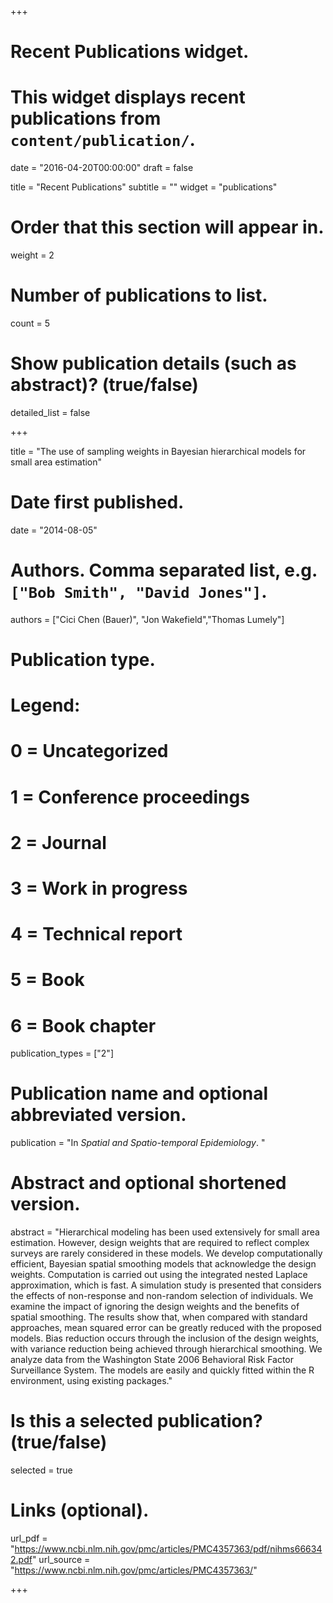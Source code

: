 +++
# Recent Publications widget.
# This widget displays recent publications from `content/publication/`.

date = "2016-04-20T00:00:00"
draft = false

title = "Recent Publications"
subtitle = ""
widget = "publications"

# Order that this section will appear in.
weight = 2

# Number of publications to list.
count = 5

# Show publication details (such as abstract)? (true/false)
detailed_list = false



+++

title = "The use of sampling weights in Bayesian hierarchical models for small area estimation"

# Date first published.
date = "2014-08-05"

# Authors. Comma separated list, e.g. `["Bob Smith", "David Jones"]`.
authors = ["Cici Chen (Bauer)", "Jon Wakefield","Thomas Lumely"]

# Publication type.
# Legend:
# 0 = Uncategorized
# 1 = Conference proceedings
# 2 = Journal
# 3 = Work in progress
# 4 = Technical report
# 5 = Book
# 6 = Book chapter
publication_types = ["2"]

# Publication name and optional abbreviated version.
publication = "In *Spatial and Spatio-temporal Epidemiology*. "


# Abstract and optional shortened version.
abstract = "Hierarchical modeling has been used extensively for small area estimation. However, design weights that are required to reflect complex surveys are rarely considered in these models. We develop computationally efficient, Bayesian spatial smoothing models that acknowledge the design weights. Computation is carried out using the integrated nested Laplace approximation, which is fast. A simulation study is presented that considers the effects of non-response and non-random selection of individuals. We examine the impact of ignoring the design weights and the benefits of spatial smoothing. The results show that, when compared with standard approaches, mean squared error can be greatly reduced with the proposed models. Bias reduction occurs through the inclusion of the design weights, with variance reduction being achieved through hierarchical smoothing. We analyze data from the Washington State 2006 Behavioral Risk Factor Surveillance System. The models are easily and quickly fitted within the R environment, using existing packages."



# Is this a selected publication? (true/false)
selected = true


# Links (optional).
url_pdf = "https://www.ncbi.nlm.nih.gov/pmc/articles/PMC4357363/pdf/nihms666342.pdf"
url_source = "https://www.ncbi.nlm.nih.gov/pmc/articles/PMC4357363/"


+++

